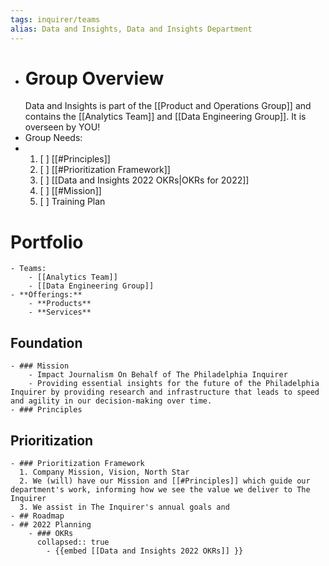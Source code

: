 ```yaml
---
tags: inquirer/teams
alias: Data and Insights, Data and Insights Department
---
```


- # Group Overview
  Data and Insights is part of the [[Product and Operations Group]] and contains the [[Analytics Team]] and [[Data Engineering Group]]. It is overseen by YOU!
- Group Needs:
- 1. [ ] [[#Principles]]
  2. [ ] [[#Prioritization Framework]]
  3. [ ] [[Data and Insights 2022 OKRs|OKRs for 2022]]
  4. [ ] [[#Mission]]
  5. [ ] Training Plan
# Portfolio
	- Teams:
		- [[Analytics Team]]
		- [[Data Engineering Group]]
	- **Offerings:**
		- **Products**
		- **Services**
## Foundation
	- ### Mission
		- Impact Journalism On Behalf of The Philadelphia Inquirer
		- Providing essential insights for the future of the Philadelphia Inquirer by providing research and infrastructure that leads to speed and agility in our decision-making over time.
	- ### Principles
## Prioritization
	- ### Prioritization Framework
	  1. Company Mission, Vision, North Star
	  2. We (will) have our Mission and [[#Principles]] which guide our department's work, informing how we see the value we deliver to The Inquirer
	  3. We assist in The Inquirer's annual goals and
	- ## Roadmap
	- ## 2022 Planning
		- ### OKRs
		  collapsed:: true
			- {{embed [[Data and Insights 2022 OKRs]] }}